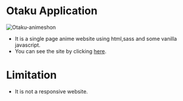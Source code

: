 # Otaku Application

![Otaku-animeshon](https://user-images.githubusercontent.com/75711381/110240734-66f27900-7f75-11eb-9d17-38f9a42fb3a8.PNG)

- It is a single page anime website using html,sass and some vanilla javascript.
- You can see the site by clicking [here](https://otaku-animeshon.netlify.app/).

# Limitation

- It is not a responsive website.
